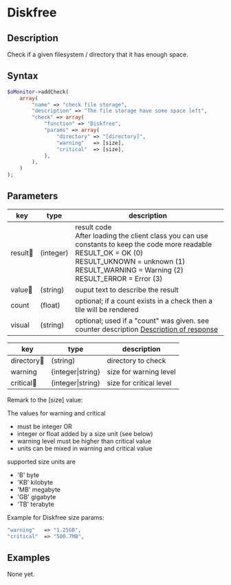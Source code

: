 # Diskfree #

## Description ##

Check if a given filesystem / directory that it has enough space.

## Syntax ##

```php
$oMonitor->addCheck(
    array(
        "name" => "check file storage",
        "description" => "The file storage have some space left",
        "check" => array(
            "function" => "Diskfree",
            "params" => array(
                "directory" => "[directory]",
                "warning"   => [size],
                "critical"  => [size],
            ),
        ),
    )
);
```

## Parameters ##

| key        | type     | description |
|---         |---       |---
|result🔸    |(integer) | result code <br>After loading the client class you can use constants to keep the code more readable<br>RESULT_OK = OK (0)<br>RESULT_UKNOWN = unknown (1)<br>RESULT_WARNING = Warning (2) <br>RESULT_ERROR = Error (3)
|value🔸     |(string)  | ouput text to describe the result
|count       |(float)   | optional; if a count exists in a check then a tile will be rendered
|visual      |(string)  | optional; used if a "count" was given. see counter description [Description of response](../../../20_Client/20_Description_of_response.md)

| key        | type     | description |
|---         |---       |---
|directory🔸 |(string)  | directory to check
|warning     |{integer\|string} | size for warning level
|critical🔸  |(integer\|string) | size for critical level

Remark to the [size] value:

The values for warning and critical

- must be integer OR
- integer or float added by a size unit (see below)
- warning level must be higher than critical value
- units can be mixed in warning and critical value

supported size units are 

- 'B' byte
- 'KB' kilobyte
- 'MB' megabyte
- 'GB' gigabyte
- 'TB' terabyte

Example for Diskfree size params:

```php
"warning"   => "1.25GB",
"critical"  => "500.7MB",
```

## Examples ##

None yet.
